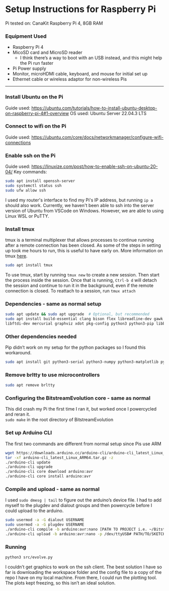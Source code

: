 # Setup Instructions for Raspberry Pi
Pi tested on: CanaKit Raspberry Pi 4, 8GB RAM
### Equipment Used
- Raspberry Pi 4
- MicoSD card and MicroSD reader
    - I think there’s a way to boot with an USB instead, and this might help the Pi run faster
- Pi Power supply
- Monitor, microHDMI cable, keyboard, and mouse for initial set up
- Ethernet cable or wireless adaptor for non-wireless Pis

---

### Install Ubuntu on the Pi
Guide used: https://ubuntu.com/tutorials/how-to-install-ubuntu-desktop-on-raspberry-pi-4#1-overview
OS used: Ubuntu Server 22.04.3 LTS

### Connect to wifi on the Pi
Guide used: https://ubuntu.com/core/docs/networkmanager/configure-wifi-connections

### Enable ssh on the Pi
Guide used: https://linuxize.com/post/how-to-enable-ssh-on-ubuntu-20-04/
Key commands:
```bash
sudo apt install openssh-server
sudo systemctl status ssh
sudo ufw allow ssh
```
I used my router's interface to find my Pi's IP address, but running `ip a` should also work. Currently, we haven't been able to ssh into the server version of Ubuntu from VSCode on Windows. However, we are able to using Linux WSL or PuTTY.

### Install tmux
tmux is a terminal multiplexer that allows processes to continue running after a remote connection has been closed. As some of the steps in setting up took me hours to run, this is useful to have early on. More information on tmux [here](https://github.com/tmux/tmux/wiki).
```bash
sudo apt install tmux
```
To use tmux, start by running `tmux new` to create a new session. Then start the process inside the session. Once that is running, `Ctrl-b d` will detach the session and continue to run it in the background, even if the remote connection is closed. To reattach to a session, run `tmux attach`

### Dependencies - same as normal setup
```bash
sudo apt update && sudo apt upgrade  # Optional, but recommended 
sudo apt install build-essential clang bison flex libreadline-dev gawk tcl-dev libffi-dev \
libftdi-dev mercurial graphviz xdot pkg-config python3 python3-pip libboost-all-dev cmake make
```

### Other dependencies needed
Pip didn’t work on my setup for the python packages so I found this workaround.
```bash
sudo apt install git python3-serial python3-numpy python3-matplotlib python3-sortedcontainers
```

### Remove brltty to use microcontrollers
```bash
sudo apt remove brltty
```

### Configuring the BitstreamEvolution core - same as normal 
This did crash my Pi the first time I ran it, but worked once I powercycled and reran it. \
`sudo make` in the root directory of BitstreamEvolution

### Set up Arduino CLI
The first two commands are different from normal setup since Pis use ARM
```bash
wget https://downloads.arduino.cc/arduino-cli/arduino-cli_latest_Linux_ARM64.tar.gz
tar -xf arduino-cli_latest_Linux_ARM64.tar.gz -z
./arduino-cli update
./arduino-cli upgrade
./arduino-cli core download arduino:avr
./arduino-cli core install arduino:avr
```

### Compile and upload - same as normal
I used `sudo dmesg | tail` to figure out the arduino’s device file. I had to add myself to the plugdev and dialout groups and then powercycle before I could upload to the arduino.
```bash
sudo usermod -a -G dialout USERNAME
sudo usermod -a -G plugdev USERNAME
./arduino-cli compile -b arduino:avr:nano [PATH TO PROJECT i.e. ~/BitstreamEvolution/data/ReadSignal/ReadSignal.ino]
./arduino-cli upload -b arduino:avr:nano -p /dev/ttyUSB# PATH/TO/SKETCH
```

### Running 
```bash
python3 src/evolve.py
```
I couldn’t get graphics to work on the ssh client. The best solution I have so far is downloading the workspace folder and the config file to a copy of the repo I have on my local machine. From there, I could run the plotting tool. The plots kept freezing, so this isn’t an ideal solution.

